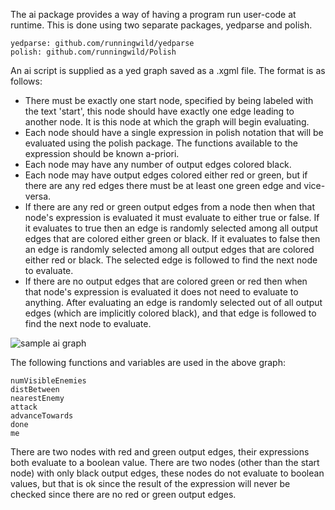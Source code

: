 The ai package provides a way of having a program run user-code at runtime.  This is done using two separate packages, yedparse and polish.

    yedparse: github.com/runningwild/yedparse
    polish: github.com/runningwild/Polish


An ai script is supplied as a yed graph saved as a .xgml file.  The format is as follows:

 * There must be exactly one start node, specified by being labeled with the text 'start', this node should have exactly one edge leading to another node.  It is this node at which the graph will begin evaluating.
 * Each node should have a single expression in polish notation that will be evaluated using the polish package.  The functions available to the expression should be known a-priori.
 * Each node may have any number of output edges colored black.
 * Each node may have output edges colored either red or green, but if there are any red edges there must be at least one green edge and vice-versa.
 * If there are any red or green output edges from a node then when that node's expression is evaluated it must evaluate to either true or false.  If it evaluates to true then an edge is randomly selected among all output edges that are colored either green or black.  If it evaluates to false then an edge is randomly selected among all output edges that are colored either red or black.  The selected edge is followed to find the next node to evaluate.
 * If there are no output edges that are colored green or red then when that node's expression is evaluated it does not need to evaluate to anything.  After evaluating an edge is randomly selected out of all output edges (which are implicitly colored black), and that edge is followed to find the next node to evaluate.


![sample ai graph](/runningwild/go-glop/raw/master/ai/sample.png)

The following functions and variables are used in the above graph:

    numVisibleEnemies
    distBetween
    nearestEnemy
    attack
    advanceTowards
    done
    me

There are two nodes with red and green output edges, their expressions both evaluate to a boolean value.  There are two nodes (other than the start node) with only black output edges, these nodes do not evaluate to boolean values, but that is ok since the result of the expression will never be checked since there are no red or green output edges.
